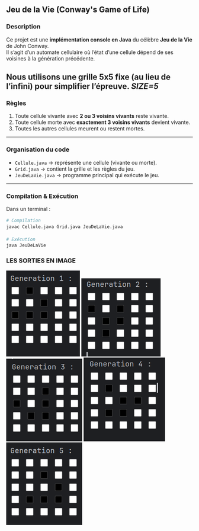 ## Jeu de la Vie (Conway's Game of Life)

### Description
Ce projet est une **implémentation console en Java** du célèbre **Jeu de la Vie** de John Conway.  
Il s’agit d’un automate cellulaire où l’état d’une cellule dépend de ses voisines à la génération précédente.

Nous utilisons une **grille 5x5 fixe** (au lieu de l’infini) pour simplifier l’épreuve.
*SIZE=5*
---

### Règles
1. Toute cellule vivante avec **2 ou 3 voisins vivants** reste vivante.
2. Toute cellule morte avec **exactement 3 voisins vivants** devient vivante.
3. Toutes les autres cellules meurent ou restent mortes.

---

### Organisation du code
- `Cellule.java` → représente une cellule (vivante ou morte).
- `Grid.java` → contient la grille et les règles du jeu.
- `JeuDeLaVie.java` → programme principal qui exécute le jeu.

---

### Compilation & Exécution
Dans un terminal :

```bash
# Compilation
javac Cellule.java Grid.java JeuDeLaVie.java

# Exécution
java JeuDeLaVie
```
### LES SORTIES EN IMAGE
![GENERATION1](img/gen.png)
![GENERATION1](img/gen2.png)
![GENERATION1](img/gen3.png)
![GENERATION1](img/gen4.png)
![GENERATION1](img/gen5.png)
